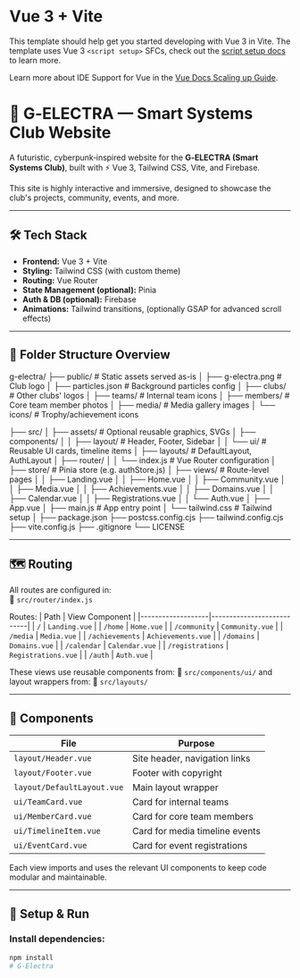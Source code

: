 # Vue 3 + Vite

This template should help get you started developing with Vue 3 in Vite. The template uses Vue 3 `<script setup>` SFCs, check out the [script setup docs](https://v3.vuejs.org/api/sfc-script-setup.html#sfc-script-setup) to learn more.

Learn more about IDE Support for Vue in the [Vue Docs Scaling up Guide](https://vuejs.org/guide/scaling-up/tooling.html#ide-support).

# 🌌 G‑ELECTRA — Smart Systems Club Website

A futuristic, cyberpunk‑inspired website for the **G‑ELECTRA (Smart Systems Club)**, built with ⚡ Vue 3, Tailwind CSS, Vite, and Firebase.

This site is highly interactive and immersive, designed to showcase the club's projects, community, events, and more.

---

## 🛠️ Tech Stack
- **Frontend:** Vue 3 + Vite
- **Styling:** Tailwind CSS (with custom theme)
- **Routing:** Vue Router
- **State Management (optional):** Pinia
- **Auth & DB (optional):** Firebase
- **Animations:** Tailwind transitions, (optionally GSAP for advanced scroll effects)

---

## 📁 Folder Structure Overview

g-electra/
├── public/ # Static assets served as-is
│ ├── g-electra.png # Club logo
│ ├── particles.json # Background particles config
│ ├── clubs/ # Other clubs' logos
│ ├── teams/ # Internal team icons
│ ├── members/ # Core team member photos
│ ├── media/ # Media gallery images
│ └── icons/ # Trophy/achievement icons

├── src/
│ ├── assets/ # Optional reusable graphics, SVGs
│ ├── components/
│ │ ├── layout/ # Header, Footer, Sidebar
│ │ └── ui/ # Reusable UI cards, timeline items
│ ├── layouts/ # DefaultLayout, AuthLayout
│ ├── router/
│ │ └── index.js # Vue Router configuration
│ ├── store/ # Pinia store (e.g. authStore.js)
│ ├── views/ # Route-level pages
│ │ ├── Landing.vue
│ │ ├── Home.vue
│ │ ├── Community.vue
│ │ ├── Media.vue
│ │ ├── Achievements.vue
│ │ ├── Domains.vue
│ │ ├── Calendar.vue
│ │ ├── Registrations.vue
│ │ └── Auth.vue
│ ├── App.vue
│ ├── main.js # App entry point
│ └── tailwind.css # Tailwind setup
│
├── package.json
├── postcss.config.cjs
├── tailwind.config.cjs
├── vite.config.js
├── .gitignore
└── LICENSE


---

## 🗺️ Routing
All routes are configured in:  
📄 `src/router/index.js`

Routes:
| Path              | View Component            |
|-------------------|---------------------------|
| `/`               | `Landing.vue`            |
| `/home`           | `Home.vue`               |
| `/community`      | `Community.vue`          |
| `/media`          | `Media.vue`              |
| `/achievements`   | `Achievements.vue`       |
| `/domains`        | `Domains.vue`            |
| `/calendar`       | `Calendar.vue`           |
| `/registrations`  | `Registrations.vue`      |
| `/auth`           | `Auth.vue`               |

These views use reusable components from:
📁 `src/components/ui/` and layout wrappers from:
📁 `src/layouts/`

---

## 🎨 Components
| File                         | Purpose |
|------------------------------|---------|
| `layout/Header.vue`          | Site header, navigation links |
| `layout/Footer.vue`          | Footer with copyright |
| `layout/DefaultLayout.vue`   | Main layout wrapper |
| `ui/TeamCard.vue`            | Card for internal teams |
| `ui/MemberCard.vue`          | Card for core team members |
| `ui/TimelineItem.vue`        | Card for media timeline events |
| `ui/EventCard.vue`           | Card for event registrations |

Each view imports and uses the relevant UI components to keep code modular and maintainable.

---

## 🚀 Setup & Run

### Install dependencies:
```bash
npm install
#   G - E l e c t r a  
 